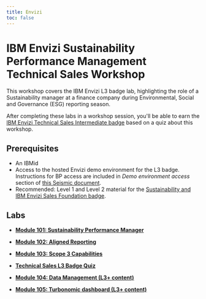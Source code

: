 ```yaml
---
title: Envizi
toc: false
---
```


# IBM Envizi Sustainability Performance Management Technical Sales Workshop

This workshop covers the IBM Envizi L3 badge lab, highlighting the role of a Sustainability manager at a finance company during Environmental, Social and Governance (ESG) reporting season.

After completing these labs in a workshop session, you'll be able to earn the [IBM Envizi Technical Sales Intermediate badge](https://www.credly.com/org/ibm/badge/ibm-envizi-technical-sales-intermediate) based on a quiz about this workshop.

## Prerequisites

- An IBMid
- Access to the hosted Envizi demo environment for the L3 badge. Instructions for BP access are included in _Demo environment access_ section of [this Seismic document](https://ibm.seismic.com/Link/Content/DCCfJQmGgMcBC8FH2WV8PR97jjbB).
- Recommended: Level 1 and Level 2 material for the [Sustainability and IBM Envizi Sales Foundation badge](https://www.credly.com/org/ibm/badge/sustainability-and-ibm-envizi-sales-foundation).

## Labs

- **[Module 101: Sustainability Performance Manager](/envizi/101)**

- **[Module 102: Aligned Reporting](/envizi/102)**

- **[Module 103: Scope 3 Capabilities](/envizi/103)**

- **[Technical Sales L3 Badge Quiz](https://learn.ibm.com/mod/quiz/view.php?id=236302)**

- **[Module 104: Data Management (L3+ content)](/envizi/104)**

- **[Module 105: Turbonomic dashboard (L3+ content)](/envizi/105)**
